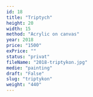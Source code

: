 ```yaml
---
id: 18
title: "Triptych"
height: 20
width: 15
method: "Acrylic on canvas"
year: 2018
price: "1500"
exPrice: ""
status: "privat"
fileName: "2018-triptykon.jpg"
medie: "painting"
draft: "False"
slug: "triptykon"
weight: "440"
---
```

